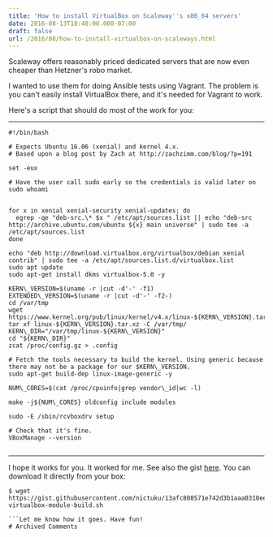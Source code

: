 ```yaml
---
title: 'How to install VirtualBox on Scaleway''s x86_64 servers'
date: 2016-08-13T18:48:00.000-07:00
draft: false
url: /2016/08/how-to-install-virtualbox-on-scaleways.html
---
```


Scaleway offers reasonably priced dedicated servers that are now even cheaper than Hetzner's robo market.  
  
I wanted to use them for doing Ansible tests using Vagrant. The problem is you can't easily install VirtualBox there, and it's needed for Vagrant to work.  
  
Here's a script that should do most of the work for you:  
  

* * *

```
#!/bin/bash

# Expects Ubuntu 16.06 (xenial) and kernel 4.x.
# Based upon a blog post by Zach at http://zachzimm.com/blog/?p=191

set -eux

# Have the user call sudo early so the credentials is valid later on
sudo whoami 


for x in xenial xenial-security xenial-updates; do 
  egrep -qe "deb-src.\* $x " /etc/apt/sources.list || echo "deb-src http://archive.ubuntu.com/ubuntu ${x} main universe" | sudo tee -a /etc/apt/sources.list
done

echo "deb http://download.virtualbox.org/virtualbox/debian xenial contrib" | sudo tee -a /etc/apt/sources.list.d/virtualbox.list
sudo apt update
sudo apt-get install dkms virtualbox-5.0 -y

KERN\_VERSION=$(uname -r |cut -d'-' -f1)
EXTENDED\_VERSION=$(uname -r |cut -d'-' -f2-)
cd /var/tmp
wget https://www.kernel.org/pub/linux/kernel/v4.x/linux-${KERN\_VERSION}.tar.xz
tar xf linux-${KERN\_VERSION}.tar.xz -C /var/tmp/
KERN\_DIR="/var/tmp/linux-${KERN\_VERSION}"
cd "${KERN\_DIR}"
zcat /proc/config.gz > .config

# Fetch the tools necessary to build the kernel. Using generic because there may not be a package for our $KERN\_VERSION.
sudo apt-get build-dep linux-image-generic -y

NUM\_CORES=$(cat /proc/cpuinfo|grep vendor\_id|wc -l)

make -j${NUM\_CORES} oldconfig include modules

sudo -E /sbin/rcvboxdrv setup

# Check that it's fine.
VBoxManage --version


```

* * *

I hope it works for you. It worked for me. See also the gist [here](https://gist.github.com/nictuku/13afc808571e742d3b1aaa0310ee8a8d). You can download it directly from your box:  
  
  
```
$ wget https://gist.githubusercontent.com/nictuku/13afc808571e742d3b1aaa0310ee8a8d/raw/d41ac5c7e1eb0c030a67b7bdaab69981217f46ed/scaleway-virtualbox-module-build.sh

```Let me know how it goes. Have fun!
# Archived Comments

